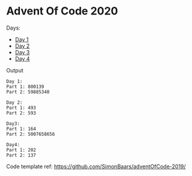 # Advent Of Code 2020

Days:
- [Day 1](https://github.com/amit3992/aoc-2020/blob/master/src/main/java/com/amit/aoc/days/Day1.java)
- [Day 2](https://github.com/amit3992/aoc-2020/blob/master/src/main/java/com/amit/aoc/days/Day2.java)
- [Day 3](https://github.com/amit3992/aoc-2020/blob/master/src/main/java/com/amit/aoc/days/Day3.java)
- [Day 4](https://github.com/amit3992/aoc-2020/blob/master/src/main/java/com/amit/aoc/days/Day4.java)

Output
```
Day 1:
Part 1: 800139
Part 2: 59885340

Day 2:
Part 1: 493
Part 2: 593

Day3:
Part 1: 164
Part 2: 5007658656

Day4:
Part 1: 202
Part 2: 137
```

Code template ref: https://github.com/SimonBaars/adventOfCode-2019/
